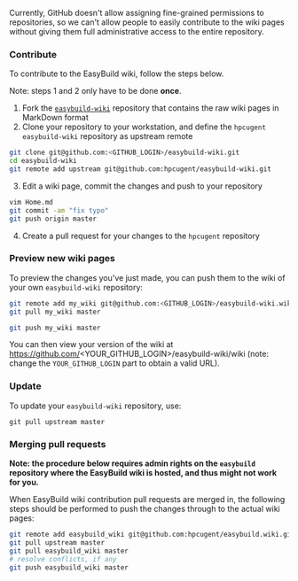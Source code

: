 Currently, GitHub doesn't allow assigning fine-grained permissions to repositories, so we can't allow people to easily contribute to the wiki pages without giving them full administrative access to the entire repository.

### Contribute

To contribute to the EasyBuild wiki, follow the steps below.

Note: steps 1 and 2 only have to be done **once**.

1. Fork the [`easybuild-wiki`](https://github.com/hpcugent/easybuild-wiki) repository that contains the raw wiki pages in MarkDown format
2. Clone your repository to your workstation, and define the `hpcugent` `easybuild-wiki` repository as upstream remote

```bash
git clone git@github.com:<GITHUB_LOGIN>/easybuild-wiki.git
cd easybuild-wiki
git remote add upstream git@github.com:hpcugent/easybuild-wiki.git
```
3. Edit a wiki page, commit the changes and push to your repository
```bash
vim Home.md
git commit -am "fix typo"
git push origin master
```
4. Create a pull request for your changes to the `hpcugent` repository

### Preview new wiki pages

To preview the changes you've just made, you can push them to the wiki of your own `easybuild-wiki` repository:

```bash
git remote add my_wiki git@github.com:<GITHUB_LOGIN>/easybuild-wiki.wiki.git  # only needed once
git pull my_wiki master
```

```bash
git push my_wiki master
```

You can then view your version of the wiki at https://github.com/<YOUR_GITHUB_LOGIN>/easybuild-wiki/wiki (note: change the `YOUR_GITHUB_LOGIN` part to obtain a valid URL).

### Update

To update your `easybuild-wiki` repository, use:

```
git pull upstream master
```

### Merging pull requests

**Note: the procedure below requires admin rights on the `easybuild` repository where the EasyBuild wiki is hosted, and thus might not work for you.**

When EasyBuild wiki contribution pull requests are merged in, the following steps should be performed to push the changes through to the actual wiki pages:

```bash
git remote add easybuild_wiki git@github.com:hpcugent/easybuild.wiki.git
git pull upstream master
git pull easybuild_wiki master
# resolve conflicts, if any
git push easybuild_wiki master
```